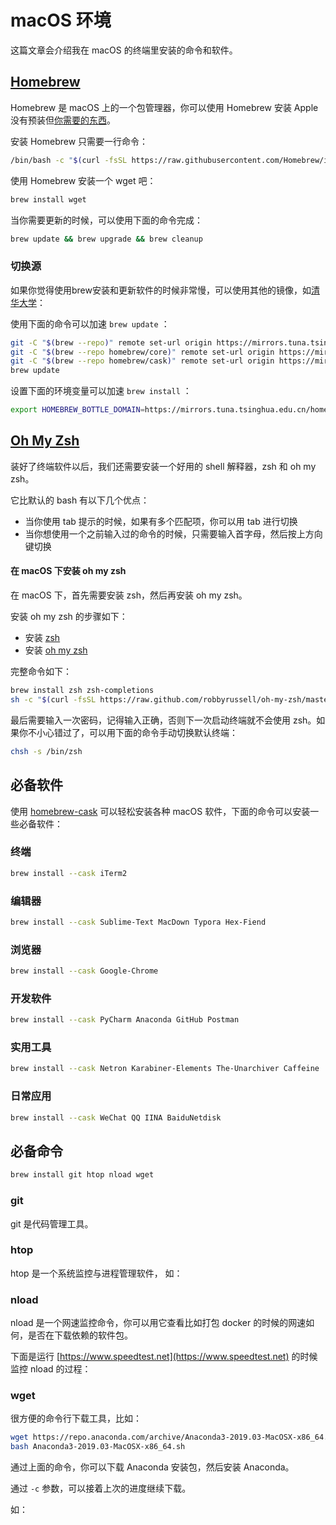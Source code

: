 # macOS 环境

这篇文章会介绍我在 macOS 的终端里安装的命令和软件。

## [Homebrew](https://brew.sh/index_zh-cn)

Homebrew 是 macOS 上的一个包管理器，你可以使用 Homebrew 安装 Apple 没有预装但[你需要的东西](https://formulae.brew.sh/formula/)。

安装 Homebrew 只需要一行命令：

```bash
/bin/bash -c "$(curl -fsSL https://raw.githubusercontent.com/Homebrew/install/master/install.sh)"
```

使用 Homebrew 安装一个 wget 吧：

```bash
brew install wget
```

当你需要更新的时候，可以使用下面的命令完成：

```bash
brew update && brew upgrade && brew cleanup
```

### 切换源

如果你觉得使用brew安装和更新软件的时候非常慢，可以使用其他的镜像，如[清华大学](https://mirrors.tuna.tsinghua.edu.cn/help/homebrew/)：

使用下面的命令可以加速 `brew update` ：

```bash
git -C "$(brew --repo)" remote set-url origin https://mirrors.tuna.tsinghua.edu.cn/git/homebrew/brew.git
git -C "$(brew --repo homebrew/core)" remote set-url origin https://mirrors.tuna.tsinghua.edu.cn/git/homebrew/homebrew-core.git
git -C "$(brew --repo homebrew/cask)" remote set-url origin https://mirrors.tuna.tsinghua.edu.cn/git/homebrew/homebrew-cask.git
brew update
```

设置下面的环境变量可以加速 `brew install` ：

```bash
export HOMEBREW_BOTTLE_DOMAIN=https://mirrors.tuna.tsinghua.edu.cn/homebrew-bottles
```

## [Oh My Zsh](https://ohmyz.sh/)

装好了终端软件以后，我们还需要安装一个好用的 shell 解释器，zsh 和 oh my zsh。

它比默认的 bash 有以下几个优点：

* 当你使用 tab 提示的时候，如果有多个匹配项，你可以用 tab 进行切换
* 当你想使用一个之前输入过的命令的时候，只需要输入首字母，然后按上方向键切换

#### **在 macOS 下安装 oh my zsh**

在 macOS 下，首先需要安装 zsh，然后再安装 oh my zsh。

安装 oh my zsh 的步骤如下：

* 安装 [zsh](https://github.com/robbyrussell/oh-my-zsh/wiki/Installing-ZSH)
* 安装 [oh my zsh](https://ohmyz.sh/)

完整命令如下：

```bash
brew install zsh zsh-completions
sh -c "$(curl -fsSL https://raw.github.com/robbyrussell/oh-my-zsh/master/tools/install.sh)"
```

最后需要输入一次密码，记得输入正确，否则下一次启动终端就不会使用 zsh。如果你不小心错过了，可以用下面的命令手动切换默认终端：

```bash
chsh -s /bin/zsh
```

## 必备软件

使用 [homebrew-cask](https://github.com/Homebrew/homebrew-cask) 可以轻松安装各种 macOS 软件，下面的命令可以安装一些必备软件：

### 终端

```bash
brew install --cask iTerm2
```

### 编辑器

```bash
brew install --cask Sublime-Text MacDown Typora Hex-Fiend 
```

### 浏览器

```bash
brew install --cask Google-Chrome
```

### 开发软件

```bash
brew install --cask PyCharm Anaconda GitHub Postman
```

### 实用工具

```bash
brew install --cask Netron Karabiner-Elements The-Unarchiver Caffeine
```

### 日常应用

```bash
brew install --cask WeChat QQ IINA BaiduNetdisk
```

## 必备命令

```bash
brew install git htop nload wget
```

### git

git 是代码管理工具。

### htop

htop 是一个系统监控与进程管理软件， 如：

<script id="asciicast-eWBQp36f4KWmhMX1FAoQ8SQl4" src="https://asciinema.org/a/eWBQp36f4KWmhMX1FAoQ8SQl4.js" async></script>

### nload

nload 是一个网速监控命令，你可以用它查看比如打包 docker 的时候的网速如何，是否在下载依赖的软件包。

下面是运行 [https://www.speedtest.net](https://www.speedtest.net) 的时候监控 nload 的过程：

<script id="asciicast-o2IpTuWi93dRo2E1SHP2rILKZ" src="https://asciinema.org/a/o2IpTuWi93dRo2E1SHP2rILKZ.js" async></script>

### wget

很方便的命令行下载工具，比如：

```bash
wget https://repo.anaconda.com/archive/Anaconda3-2019.03-MacOSX-x86_64.sh
bash Anaconda3-2019.03-MacOSX-x86_64.sh
```

通过上面的命令，你可以下载 Anaconda 安装包，然后安装 Anaconda。

通过 `-c` 参数，可以接着上次的进度继续下载。

如：

<script id="asciicast-5iHU0tVcLZxUGUubbPG7U8AoY" src="https://asciinema.org/a/5iHU0tVcLZxUGUubbPG7U8AoY.js" async></script>

